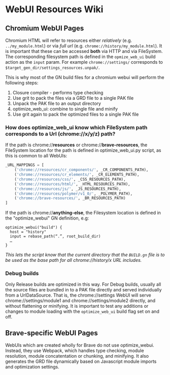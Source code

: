 # WebUI Resources Wiki
## Chromium WebUI Pages
Chromium HTML will refer to resources either _relatively_ (e.g. `../my_module.html`) or via _full url_ (e.g. `chrome://history/my_module.html`). It is important that these can be accessed **both** via HTTP and via FileSystem. The corresponding filesystem path is defined in the `opmize_web_ui` build action as the `input` param. For example `chrome://settings/` corresponds to `$target_gen_dir/settings_resources.unpak/`.

This is why most of the GN build files for a chromium webui will perform the following steps:
1. Closure compiler - performs type checking
2. Use grit to pack the files via a GRD file to a single PAK file
3. Unpack the PAK file to an output directory
4. optimize_web_ui: combine to single file and minify
5. Use grit again to pack the optimized files to a single PAK file

### How does optimize_web_ui know which FileSystem path corresponds to a Url (chrome://x/y/z) path?

If the path is chrome://**resources** or chrome://**brave-resources**, the FileSystem location for the path is defined in optimize_web_ui.py script, as this is common to all WebUIs:
```python
_URL_MAPPINGS = [
    ('chrome://resources/cr_components/', _CR_COMPONENTS_PATH),
    ('chrome://resources/cr_elements/', _CR_ELEMENTS_PATH),
    ('chrome://resources/css/', _CSS_RESOURCES_PATH),
    ('chrome://resources/html/', _HTML_RESOURCES_PATH),
    ('chrome://resources/js/', _JS_RESOURCES_PATH),
    ('chrome://resources/polymer/v1_0/', _POLYMER_PATH),
    ('chrome://brave-resources/', _BR_RESOURCES_PATH)
]
```

If the path is chrome://**anything-else**, the Filesystem location is defined in the "optimize_webui" GN definition, e.g:
```
optimize_webui("build") {
  host = "history"
  input = rebase_path(“.”, root_build_dir)
  …
}
```
_This lets the script know that the current directory that the `BUILD.gn` file is to be used as the base path for all chrome://history/x URL includes._

### Debug builds
Only Release builds are optimized in this way. For Debug builds, usually all the source files are bundled in to a PAK file directly and served individually from a UrlDataSource. That is, the chrome://settings WebUI will serve chrome://settings/module1 and chrome://settings/module2 directly, and without flattening or minifying.
It is important to test any additions or changes to module loading with the `optimize_web_ui` build flag set on and off.

## Brave-specific WebUI Pages
WebUIs which are created wholly for Brave do not use optimize_webui. Instead, they use Webpack, which handles type checking, module resolution, module concatentation or chunking, and minifying. It also generates the GRD file dynamically based on Javascript module imports and optimization settings.

